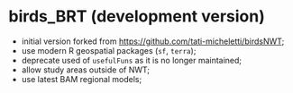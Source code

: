 # birds_BRT (development version)

- initial version forked from <https://github.com/tati-micheletti/birdsNWT>;
- use modern R geospatial packages (`sf`, `terra`);
- deprecate used of `usefulFuns` as it is no longer maintained;
- allow study areas outside of NWT;
- use latest BAM regional models;
